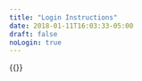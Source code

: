 ```yaml
---
title: "Login Instructions"
date: 2018-01-11T16:03:33-05:00
draft: false
noLogin: true
---
```


{{<login-instructions passcode="classList">}}